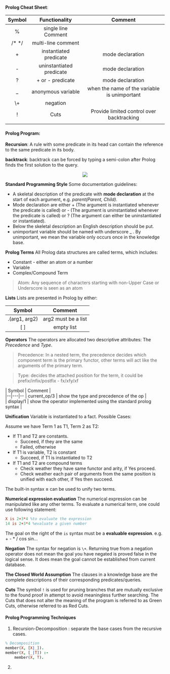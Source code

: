 **Prolog Cheat Sheet**:

| Symbol | Functionality | Comment
| :-: | :-: | :-:
| % | single line Comment |
| /\* */ | multi-line comment |
| + | instantiated predicate | mode declaration
| - | uninstantiated predicate | mode declaration
| ? | + or - predicate | mode declaration
| _ | anonymous variable | when the name of the variable is unimportant
| \\+ | negation |
| ! | Cuts | Provide limited control over backtracking
| | |

#### Prolog Program:
**Recursion**:
A rule with some predicate in its head can contain the reference to the same predicate in its body.

**backtrack**:
backtrack can be forced by typing a semi-colon after Prolog finds the first solution to the query.

<p align="center">
<img src="/Users/yulong/Documents/SourceTree/Edinburgh-Prolog/pics/backtrace.png">
</p>


**Standard Programming Style**
Some documentation guidelines:

- A skeletal description of the predicate with __mode declaration__ at the start of each argument, e.g. _parent(Parent, Child)_.
- Mode declaration are either + (The argument is instantiated whenever the predicate is called) or - (The argument is uninstantiated whenever the predicate is called) or ? (The argument can either be uninstantiated or instantiated).
- Below the skeletal description an English description should be put.
- unimportant variable should be named with underscore _ . By unimportant, we mean the variable only occurs once in the knowledge base.

**Prolog Terms**
All Prolog data structures are called terms, which includes:

- Constant - either an atom or a number
- Variable
- Complex/Compound Term

> Atom: Any sequence of characters starting with non-Upper Case or Underscore is seen as an atom

**Lists**
Lists are presented in Prolog by either:

| Symbol | Comment
|:-:|:-:
| .(arg1, arg2) | arg2 must be a list
| [ ] | empty list

**Operators**
The operators are allocated two descriptive attributes: The _Precedence_ and _Type_.

> Precedence: In a nested term, the precedence decides which component term is the primary functor, other terms will act like the arguments of the primary term.

> Type: decides the attached position for the term, it could be prefix/infix/postfix - fx/xfy/xf

| Symbol | Comment   |  
|--|---|--
| current_op/3 | show the type and precedence of the op   |  
| display/1  | show the operator implemented using the standard prolog syntax |  

**Unification**
Variable is instantiated to a fact.
Possible Cases:

Assume we have Term 1 as T1, Term 2 as T2:

- If T1 and T2 are constants.
    - Succeed, if they are the same
    - Failed, otherwise
- If T1 is variable, T2 is constant
    - Succeed, if T1 is instantiated to T2
- If T1 and T2 are compound terms
    - Check weather they have same functor and arity, if Yes proceed.
    - Check weather each pair of arguments from the same position is unified with each other, if Yes then succeed.

The built-in syntax **=** can be used to unify two terms.

**Numerical expression evaluation**
The numerical expression can be manipulated like any other terms. To evaluate a numerical term, one could use following statement:

``` prolog
X is 2+3*4 %to evaluate the expression
14 is 2+3*4 %evaluate a given number
```

The goal on the right of the `is` syntax must be a **evaluable expression**. e.g. + - * / cos sin...

**Negation**
The syntax for negation is `\+`. Returning true from a negation operator does not mean the goal you have negated is proved false in the logical sense. It does mean the goal cannot be established from current database.

**The Closed World Assumption**
The clauses in a knowledge base are the complete descriptions of their corresponding predicates/queries.

**Cuts**
The symbol `!` is used for pruning branches that are mutually exclusive to the found proof in attempt to avoid meaningless further searching. The Cuts that does not alter the meaning of the program is referred to as Green Cuts, otherwise referred to as Red Cuts.

#### Prolog Programming Techniques
1. Recursion-Decomposition : separate the base cases from the recursive cases.
```prolog
% Decomposition
member(X, [X|_]).
member(X, [_|T]) :-
    member(X, T).
```

2.
